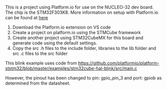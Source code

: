 This is a project using Platform.io for use on the NUCLEO-32 dev board. The chip is the STM32F303K8. More information on setup with Platform.io can be found at [here](https://docs.platformio.org/en/stable/boards/ststm32/nucleo_f303k8.html#board-ststm32-nucleo-f303k8)

1) Download the Platform.io extension on VS code
2) Create a project on platform.io using the STMCube framework
3) Create another project using STM32CubeMX for this board and generate code using the default settings.
4) Copy the src .h files to the include folder, libraries to the lib folder and src .c files to the src folder

This blink example uses code from https://github.com/platformio/platform-ststm32/blob/master/examples/stm32cube-hal-blink/src/main.c

However, the pinout has been changed to pin: gpio_pin_3 and port: gpiob as determined from the datasheet.